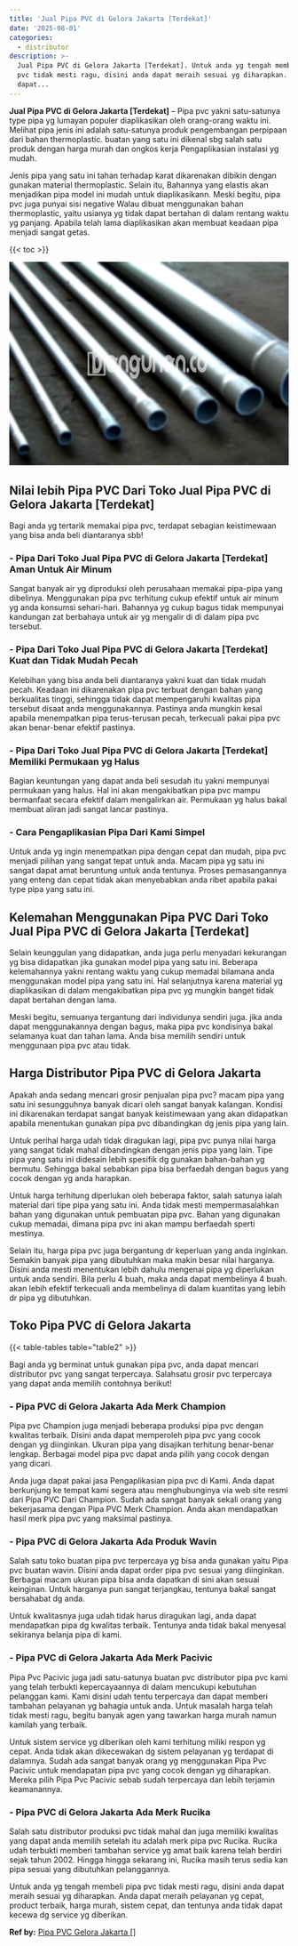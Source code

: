 ```yaml
---
title: 'Jual Pipa PVC di Gelora Jakarta [Terdekat]'
date: '2025-08-01'
categories:
  - distributor
description: >-
  Jual Pipa PVC di Gelora Jakarta [Terdekat]. Untuk anda yg tengah membeli pipa
  pvc tidak mesti ragu, disini anda dapat meraih sesuai yg diharapkan. Anda
  dapat...
---
```


**Jual Pipa PVC di Gelora Jakarta \[Terdekat\]** – Pipa pvc yakni satu-satunya type pipa yg lumayan populer diaplikasikan oleh orang-orang waktu ini. Melihat pipa jenis ini adalah satu-satunya produk pengembangan perpipaan dari bahan thermoplastic. buatan yang satu ini dikenal sbg salah satu produk dengan harga murah dan ongkos kerja Pengaplikasian instalasi yg mudah.

Jenis pipa yang satu ini tahan terhadap karat dikarenakan dibikin dengan gunakan material thermoplastic. Selain itu, Bahannya yang elastis akan menjadikan pipa model ini mudah untuk diaplikasikann. Meski begitu, pipa pvc juga punyai sisi negative Walau dibuat menggunakan bahan thermoplastic, yaitu usianya yg tidak dapat bertahan di dalam rentang waktu yg panjang. Apabila telah lama diaplikasikan akan membuat keadaan pipa menjadi sangat getas.

{{< toc >}}

![Jual Pipa PVC di Gelora Jakarta [Terdekat]](/images/jaul-pipa-pvc-21.png)

## Nilai lebih Pipa PVC Dari Toko Jual Pipa PVC di Gelora Jakarta \[Terdekat\]

Bagi anda yg tertarik memakai pipa pvc, terdapat sebagian keistimewaan yang bisa anda beli diantaranya sbb!

### \- Pipa Dari Toko Jual Pipa PVC di Gelora Jakarta \[Terdekat\] Aman Untuk Air Minum

Sangat banyak air yg diproduksi oleh perusahaan memakai pipa-pipa yang dibelinya. Menggunakan pipa pvc terhitung cukup efektif untuk air minum yg anda konsumsi sehari-hari. Bahannya yg cukup bagus tidak mempunyai kandungan zat berbahaya untuk air yg mengalir di di dalam pipa pvc tersebut.

### \- Pipa Dari Toko Jual Pipa PVC di Gelora Jakarta \[Terdekat\] Kuat dan Tidak Mudah Pecah

Kelebihan yang bisa anda beli diantaranya yakni kuat dan tidak mudah pecah. Keadaan ini dikarenakan pipa pvc terbuat dengan bahan yang berkualitas tinggi, sehingga tidak dapat mempengaruhi kwalitas pipa tersebut disaat anda menggunakannya. Pastinya anda mungkin kesal apabila menempatkan pipa terus-terusan pecah, terkecuali pakai pipa pvc akan benar-benar efektif pastinya.

### \- Pipa Dari Toko Jual Pipa PVC di Gelora Jakarta \[Terdekat\] Memiliki Permukaan yg Halus

Bagian keuntungan yang dapat anda beli sesudah itu yakni mempunyai permukaan yang halus. Hal ini akan mengakibatkan pipa pvc mampu bermanfaat secara efektif dalam mengalirkan air. Permukaan yg halus bakal membuat aliran jadi sangat lancar pastinya.

### \- Cara Pengaplikasian Pipa Dari Kami Simpel

Untuk anda yg ingin menempatkan pipa dengan cepat dan mudah, pipa pvc menjadi pilihan yang sangat tepat untuk anda. Macam pipa yg satu ini sangat dapat amat beruntung untuk anda tentunya. Proses pemasangannya yang enteng dan cepat tidak akan menyebabkan anda ribet apabila pakai type pipa yang satu ini.

## Kelemahan Menggunakan Pipa PVC Dari Toko Jual Pipa PVC di Gelora Jakarta \[Terdekat\]

Selain keunggulan yang didapatkan, anda juga perlu menyadari kekurangan yg bisa didapatkan jika gunakan model pipa yang satu ini. Beberapa kelemahannya yakni rentang waktu yang cukup memadai bilamana anda menggunakan model pipa yang satu ini. Hal selanjutnya karena material yg diaplikasikan di dalam mengakibatkan pipa pvc yg mungkin banget tidak dapat bertahan dengan lama.

Meski begitu, semuanya tergantung dari individunya sendiri juga. jika anda dapat menggunakannya dengan bagus, maka pipa pvc kondisinya bakal selamanya kuat dan tahan lama. Anda bisa memilih sendiri untuk menggunaan pipa pvc atau tidak.

## Harga Distributor Pipa PVC di Gelora Jakarta

Apakah anda sedang mencari grosir penjualan pipa pvc? macam pipa yang satu ini sesungguhnya banyak dicari oleh sangat banyak kalangan. Kondisi ini dikarenakan terdapat sangat banyak keistimewaan yang akan didapatkan apabila menentukan gunakan pipa pvc dibandingkan dg jenis pipa yang lain.

Untuk perihal harga udah tidak diragukan lagi, pipa pvc punya nilai harga yang sangat tidak mahal dibandingkan dengan jenis pipa yang lain. Tipe pipa yang satu ini didesain lebih spesifik dg gunakan bahan-bahan yg bermutu. Sehingga bakal sebabkan pipa bisa berfaedah dengan bagus yang cocok dengan yg anda harapkan.

Untuk harga terhitung diperlukan oleh beberapa faktor, salah satunya ialah material dari tipe pipa yang satu ini. Anda tidak mesti mempermasalahkan bahan yang digunakan untuk pembuatan pipa pvc. Bahan yang digunakan cukup memadai, dimana pipa pvc ini akan mampu berfaedah sperti mestinya.

Selain itu, harga pipa pvc juga bergantung dr keperluan yang anda inginkan. Semakin banyak pipa yang dibutuhkan maka makin besar nilai harganya. Disini anda mesti menentukan lebih dahulu mengenai pipa yg diperlukan untuk anda sendiri. Bila perlu 4 buah, maka anda dapat membelinya 4 buah. akan lebih efektif terkecuali anda membelinya di dalam kuantitas yang lebih dr pipa yg dibutuhkan.

## Toko Pipa PVC di Gelora Jakarta

{{< table-tables table="table2" >}}

Bagi anda yg berminat untuk gunakan pipa pvc, anda dapat mencari distributor pvc yang sangat terpercaya. Salahsatu grosir pvc terpercaya yang dapat anda memilih contohnya berikut!

### \- Pipa PVC di Gelora Jakarta Ada Merk Champion

Pipa pvc Champion juga menjadi beberapa produksi pipa pvc dengan kwalitas terbaik. Disini anda dapat memperoleh pipa pvc yang cocok dengan yg diinginkan. Ukuran pipa yang disajikan terhitung benar-benar lengkap. Berbagai model pipa pvc dapat anda pilih yang cocok dengan yang dicari.

Anda juga dapat pakai jasa Pengaplikasian pipa pvc di Kami. Anda dapat berkunjung ke tempat kami segera atau menghubunginya via web site resmi dari Pipa PVC Dari Champion. Sudah ada sangat banyak sekali orang yang bekerjasama dengan Pipa PVC Merk Champion. Anda akan mendapatkan hasil merk pipa pvc yang maksimal pastinya.

### \- Pipa PVC di Gelora Jakarta Ada Produk Wavin

Salah satu toko buatan pipa pvc terpercaya yg bisa anda gunakan yaitu Pipa pvc buatan wavin. Disini anda dapat order pipa pvc sesuai yang diinginkan. Berbagai macam ukuran pipa bisa anda dapatkan di sini akan sesuai keinginan. Untuk harganya pun sangat terjangkau, tentunya bakal sangat bersahabat dg anda.

Untuk kwalitasnya juga udah tidak harus diragukan lagi, anda dapat mendapatkan pipa dg kwalitas terbaik. Tentunya anda tidak bakal menyesal sekiranya belanja pipa di kami.

### \- Pipa PVC di Gelora Jakarta Ada Merk Pacivic

Pipa Pvc Pacivic juga jadi satu-satunya buatan pvc distributor pipa pvc kami yang telah terbukti kepercayaannya di dalam mencukupi kebutuhan pelanggan kami. Kami disini udah tentu terpercaya dan dapat memberi tambahan pelayanan yg bahagia untuk anda. Untuk masalah harga telah tidak mesti ragu, begitu banyak agen yang tawarkan harga murah namun kamilah yang terbaik.

Untuk sistem service yg diberikan oleh kami terhitung miliki respon yg cepat. Anda tidak akan dikecewakan dg sistem pelayanan yg terdapat di dalamnya. Sudah ada sangat banyak orang yg menggunakan Pipa Pvc Pacivic untuk mendapatan pipa pvc yang cocok dengan yg diharapkan. Mereka pilih Pipa Pvc Pacivic sebab sudah terpercaya dan lebih terjamin keamanannya.

### \- Pipa PVC di Gelora Jakarta Ada Merk Rucika

Salah satu distributor produksi pvc tidak mahal dan juga memiliki kwalitas yang dapat anda memilih setelah itu adalah merk pipa pvc Rucika. Rucika udah terbukti memberi tambahan service yg amat baik karena telah berdiri sejak tahun 2002. Hingga hingga sekarang ini, Rucika masih terus sedia kan pipa sesuai yang dibutuhkan pelanggannya.

Untuk anda yg tengah membeli pipa pvc tidak mesti ragu, disini anda dapat meraih sesuai yg diharapkan. Anda dapat meraih pelayanan yg cepat, product terbaik, harga murah, sistem cepat, dan tentunya anda tidak dapat kecewa dg service yg diberikan.

**Ref by:** [Pipa PVC Gelora Jakarta []](https://id.wikipedia.org/wiki/Pipa)
